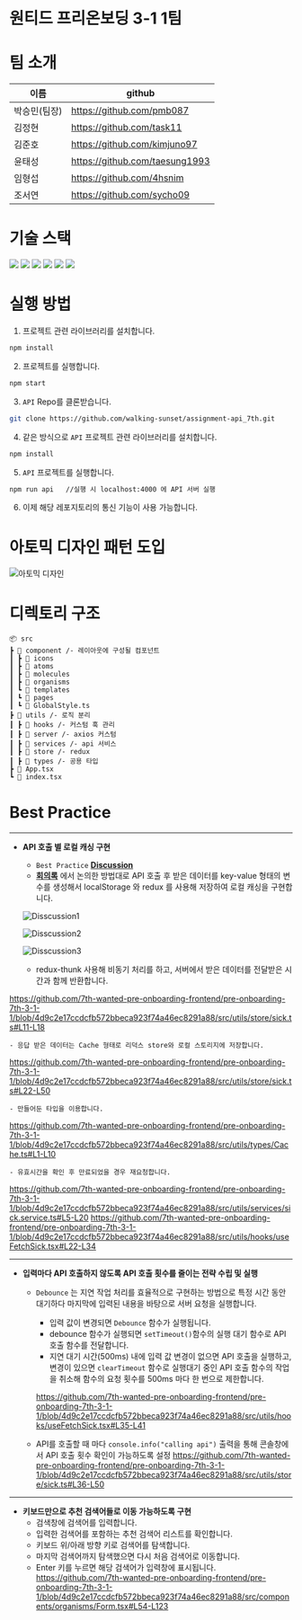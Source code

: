 # 원티드 프리온보딩 3-1 1팀

# 팀 소개

| 이름         | github                         |
| ------------ | ------------------------------ |
| 박승민(팀장) | https://github.com/pmb087      |
| 김정현       | https://github.com/task11      |
| 김준호       | https://github.com/kimjuno97   |
| 윤태성       | https://github.com/taesung1993 |
| 임형섭       | https://github.com/4hsnim      |
| 조서연       | https://github.com/sycho09     |

# 기술 스택

<img src="https://img.shields.io/badge/javascript_ES6-F7DF1E?style=for-the-badge&logo=javascript&logoColor=black">
<img src="https://img.shields.io/badge/React.js-61DAFB?style=for-the-badge&logo=react&logoColor=white">
<img src="https://img.shields.io/badge/typescript-3178C6?style=for-the-badge&logo=typescript&logoColor=white">
<img src="https://img.shields.io/badge/styled--components-DB7093?style=for-the-badge&logo=styled-components&logoColor=white">
<img src="https://img.shields.io/badge/Redux-764ABC?style=for-the-badge&logo=Redux&logoColor=white">
<img src="https://img.shields.io/badge/Axios-5A29E4?style=for-the-badge&logo=Axios&logoColor=white">

# 실행 방법

1. 프로젝트 관련 라이브러리를 설치합니다.

```bash
npm install
```

2. 프로젝트를 실행합니다.

```bash
npm start
```

3. `API` Repo를 클론받습니다.

```bash
git clone https://github.com/walking-sunset/assignment-api_7th.git
```

4. 같은 방식으로 `API` 프로젝트 관련 라이브러리를 설치합니다.

```bash
npm install
```

5. `API` 프로젝트를 실행합니다.

```bash
npm run api   //실행 시 localhost:4000 에 API 서버 실행
```

6. 이제 해당 레포지토리의 통신 기능이 사용 가능합니다.

# 아토믹 디자인 패턴 도입

<img src='https://fe-developers.kakaoent.com/static/34afd4d0a47ff85c8f34295c18c2e374/f058b/atomic-design-flow.png' alt='아토믹 디자인' />

# 디렉토리 구조

```
📦 src
┣ 📂 component /- 레이아웃에 구성될 컴포넌트
┃ ┣ 📂 icons
┃ ┣ 📂 atoms
┃ ┣ 📂 molecules
┃ ┣ 📂 organisms
┃ ┗ 📂 templates
┃ ┗ 📂 pages
┃ ┗ 📜 GlobalStyle.ts
┣ 📂 utils /- 로직 분리
┃ ┣ 📂 hooks /- 커스텀 훅 관리
┃ ┣ 📂 server /- axios 커스텀
┃ ┣ 📂 services /- api 서비스
┃ ┣ 📂 store /- redux
┃ ┣ 📂 types /- 공용 타입
┣ 📜 App.tsx
┗ 📜 index.tsx
```

# Best Practice

---

- **API 호출 별 로컬 캐싱 구현**
    - `Best Practice` **[Discussion](https://github.com/7th-wanted-pre-onboarding-frontend/.github/discussions/22)**
    - **[회의록](https://github.com/orgs/7th-wanted-pre-onboarding-frontend/discussions/20)** 에서 논의한 방법대로 API 호출 후 받은 데이터를 key-value 형태의 변수를 생성해서 localStorage 와 redux 를 사용해 저장하여 로컬 캐싱을 구현합니다.
    
    ![Disscussion1](https://user-images.githubusercontent.com/58736618/200612069-2c771764-1072-45d6-bd5f-aab039ae9b02.png)

    ![Disscussion2](https://user-images.githubusercontent.com/58736618/200612153-bc715aea-4a04-4071-9423-bc223b70c802.png)

    ![Disscussion3](https://user-images.githubusercontent.com/58736618/200612214-45bb179d-376e-40f4-ac26-6ad5c7328c91.png)
    
    
    - redux-thunk 사용해 비동기 처리를 하고, 서버에서 받은 데이터를 전달받은 시간과 함께 반환합니다.

https://github.com/7th-wanted-pre-onboarding-frontend/pre-onboarding-7th-3-1-1/blob/4d9c2e17ccdcfb572bbeca923f74a46ec8291a88/src/utils/store/sick.ts#L11-L18

    - 응답 받은 데이터는 Cache 형태로 리덕스 store와 로컬 스토리지에 저장합니다.

https://github.com/7th-wanted-pre-onboarding-frontend/pre-onboarding-7th-3-1-1/blob/4d9c2e17ccdcfb572bbeca923f74a46ec8291a88/src/utils/store/sick.ts#L22-L50

    - 만들어둔 타입을 이용합니다.
    
https://github.com/7th-wanted-pre-onboarding-frontend/pre-onboarding-7th-3-1-1/blob/4d9c2e17ccdcfb572bbeca923f74a46ec8291a88/src/utils/types/Cache.ts#L1-L10

    - 유효시간을 확인 후 만료되었을 경우 재요청합니다.
    
https://github.com/7th-wanted-pre-onboarding-frontend/pre-onboarding-7th-3-1-1/blob/4d9c2e17ccdcfb572bbeca923f74a46ec8291a88/src/utils/services/sick.service.ts#L5-L20
https://github.com/7th-wanted-pre-onboarding-frontend/pre-onboarding-7th-3-1-1/blob/4d9c2e17ccdcfb572bbeca923f74a46ec8291a88/src/utils/hooks/useFetchSick.tsx#L22-L34

---

- **입력마다 API 호출하지 않도록 API 호출 횟수를 줄이는 전략 수립 및 실행**
    - `Debounce` 는 지연 작업 처리를 효율적으로 구현하는 방법으로 특정 시간 동안 대기하다 마지막에 입력된 내용을 바탕으로 서버 요청을 실행합니다.
        - 입력 값이 변경되면 `Debounce` 함수가 실행됩니다.
        - debounce 함수가 실행되면 `setTimeout()`함수의 실행 대기 함수로 API 호출 함수를 전달합니다.
        - 지연 대기 시간(500ms) 내에 입력 값 변경이 없으면 API 호출을 실행하고, 변경이 있으면 `clearTimeout` 함수로 실행대기 중인 API 호출 함수의 작업을 취소해 함수의 요청 횟수를 500ms 마다 한 번으로 제한합니다.
        
        https://github.com/7th-wanted-pre-onboarding-frontend/pre-onboarding-7th-3-1-1/blob/4d9c2e17ccdcfb572bbeca923f74a46ec8291a88/src/utils/hooks/useFetchSick.tsx#L35-L41
    - API를 호출할 때 마다 `console.info("calling api")` 출력을 통해 콘솔창에서 API 호출 횟수 확인이 가능하도록 설정
    https://github.com/7th-wanted-pre-onboarding-frontend/pre-onboarding-7th-3-1-1/blob/4d9c2e17ccdcfb572bbeca923f74a46ec8291a88/src/utils/store/sick.ts#L36-L50
    
---

- **키보드만으로 추천 검색어들로 이동 가능하도록 구현**
    - 검색창에 검색어를 입력합니다.
    - 입력한 검색어를 포함하는 추천 검색어 리스트를 확인합니다.
    - 키보드 위/아래 방향 키로 검색어를 탐색합니다.
    - 마지막 검색어까지 탐색했으면 다시 처음 검색어로 이동합니다.
    - Enter 키를 누르면 해당 검색어가 입력창에 표시됩니다.
    https://github.com/7th-wanted-pre-onboarding-frontend/pre-onboarding-7th-3-1-1/blob/4d9c2e17ccdcfb572bbeca923f74a46ec8291a88/src/components/organisms/Form.tsx#L54-L123
